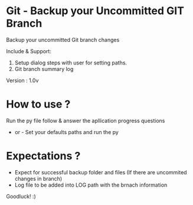 # Git - Backup your Uncommitted GIT Branch

Backup your uncommitted Git branch changes

Include & Support:
1) Setup dialog steps with user for setting paths.
2) Git branch summary log 

Version : 1.0v

# How to use ?
  Run the py file follow & answer the apllication progress questions
  - or - 
  Set your defaults paths and run the py

 
# Expectations ?
  - Expect for successful backup folder and files (If there are uncommited changes in branch)
  - Log file to be added into LOG path with the brnach information
   
Goodluck! :)
